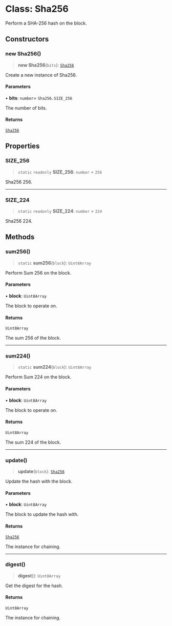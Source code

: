 # Class: Sha256

Perform a SHA-256 hash on the block.

## Constructors

### new Sha256()

> **new Sha256**(`bits`): [`Sha256`](Sha256.md)

Create a new instance of Sha256.

#### Parameters

• **bits**: `number`= `Sha256.SIZE_256`

The number of bits.

#### Returns

[`Sha256`](Sha256.md)

## Properties

### SIZE\_256

> `static` `readonly` **SIZE\_256**: `number` = `256`

Sha256 256.

***

### SIZE\_224

> `static` `readonly` **SIZE\_224**: `number` = `224`

Sha256 224.

## Methods

### sum256()

> `static` **sum256**(`block`): `Uint8Array`

Perform Sum 256 on the block.

#### Parameters

• **block**: `Uint8Array`

The block to operate on.

#### Returns

`Uint8Array`

The sum 256 of the block.

***

### sum224()

> `static` **sum224**(`block`): `Uint8Array`

Perform Sum 224 on the block.

#### Parameters

• **block**: `Uint8Array`

The block to operate on.

#### Returns

`Uint8Array`

The sum 224 of the block.

***

### update()

> **update**(`block`): [`Sha256`](Sha256.md)

Update the hash with the block.

#### Parameters

• **block**: `Uint8Array`

The block to update the hash with.

#### Returns

[`Sha256`](Sha256.md)

The instance for chaining.

***

### digest()

> **digest**(): `Uint8Array`

Get the digest for the hash.

#### Returns

`Uint8Array`

The instance for chaining.

